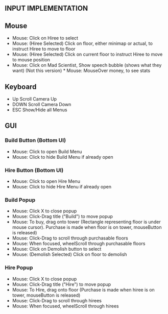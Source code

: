 INPUT IMPLEMENTATION
--------------------

Mouse
-----

* Mouse: Click on Hiree to select
* Mouse: (Hiree Selected) Click on floor, either minimap or actual, to instruct Hiree to move to floor
* Mouse: (Hiree Selected) Click on current floor to instruct Hiree to move to mouse position
* Mouse: Click on Mad Scientist, Show speech bubble (shows what they want)
(Not this version) * Mouse: MouseOver money, to see stats

Keyboard
--------

* Up    Scroll Camera Up
* DOWN  Scroll Camera Down
* ESC   Show/Hide all Menus

GUI
---

### Build Button (Bottom UI)
* Mouse: Click to open Build Menu
* Mouse: Click to hide Build Menu if already open

### Hire Button (Bottom UI)
* Mouse: Click to open Hire Menu
* Mouse: Click to hide Hire Menu if already open

### Build Popup
* Mouse: Click X to close popup
* Mouse: Click-Drag title ("Build") to move popup
* Mouse: To buy, drag onto tower (Rectangle representing floor is under mouse cursor). Purchase is made when floor is on tower, mouseButton is released)
* Mouse: Click-Drag to scroll through purchasable floors
* Mouse: When focused, wheelScroll through purchasable floors
* Mouse: Click on Demolish button to select
* Mouse: (Demolish Selected) Click on floor to demolish

### Hire Popup
* Mouse: Click X to close popup
* Mouse: Click-Drag title ("Hire") to move popup
* Mouse: To Hire, drag onto floor (Purchase is made when hiree is on tower, mouseButton is released)
* Mouse: Click-Drag to scroll through hirees
* Mouse: When focused, wheelScroll through hirees